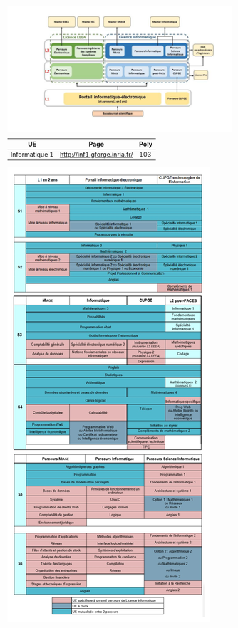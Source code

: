<img src="parcours.jpg" align="center">

| UE | Page | Poly |
|---|---|---|
| Informatique 1 | http://inf1.gforge.inria.fr/ | 103 |  

<img src="parcours-complet.jpg" align ="center">
